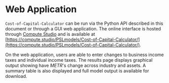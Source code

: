 # Web Application

`Cost-of-Capital-Calculator` can be run via the Python API described in this document or through a GUI web application.  The online interface is hosted through [Compute Studio](https://compute.studio) and is available at [https://compute.studio/PSLmodels/Cost-of-Capital-Calculator/](https://compute.studio/PSLmodels/Cost-of-Capital-Calculator/).

On the web application, users are able to enter changes to business income taxes and individual income taxes.  The results page displays graphical output showing have $METR$'s change across industry and assets.  A summary table is also displayed and full model output is available for download.